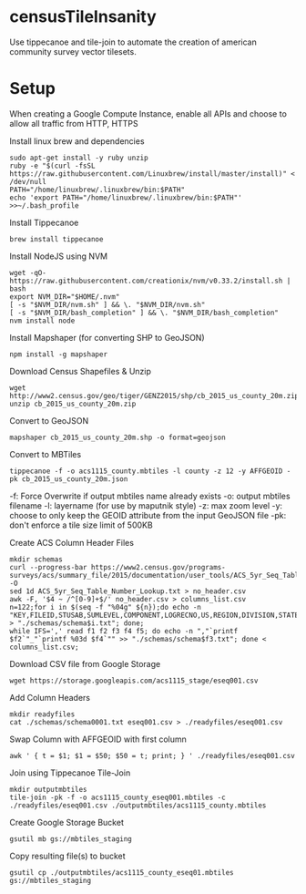 # censusTileInsanity
Use tippecanoe and tile-join to automate the creation of american community survey vector tilesets.

# Setup

When creating a Google Compute Instance, enable all APIs and choose to allow all traffic from HTTP, HTTPS


Install linux brew and dependencies

```
sudo apt-get install -y ruby unzip
ruby -e "$(curl -fsSL https://raw.githubusercontent.com/Linuxbrew/install/master/install)" < /dev/null
PATH="/home/linuxbrew/.linuxbrew/bin:$PATH"
echo 'export PATH="/home/linuxbrew/.linuxbrew/bin:$PATH"' >>~/.bash_profile
```

Install Tippecanoe

```
brew install tippecanoe
```

Install NodeJS using NVM
```
wget -qO- https://raw.githubusercontent.com/creationix/nvm/v0.33.2/install.sh | bash
export NVM_DIR="$HOME/.nvm"
[ -s "$NVM_DIR/nvm.sh" ] && \. "$NVM_DIR/nvm.sh"
[ -s "$NVM_DIR/bash_completion" ] && \. "$NVM_DIR/bash_completion"
nvm install node
```

Install Mapshaper (for converting SHP to GeoJSON)
```
npm install -g mapshaper
```

Download Census Shapefiles & Unzip
```
wget http://www2.census.gov/geo/tiger/GENZ2015/shp/cb_2015_us_county_20m.zip
unzip cb_2015_us_county_20m.zip
```

Convert to GeoJSON
```
mapshaper cb_2015_us_county_20m.shp -o format=geojson
```

Convert to MBTiles
```
tippecanoe -f -o acs1115_county.mbtiles -l county -z 12 -y AFFGEOID -pk cb_2015_us_county_20m.json
```

-f: Force Overwrite if output mbtiles name already exists
-o: output mbtiles filename
-l: layername (for use by maputnik style)
-z: max zoom level
-y: choose to only keep the GEOID attribute from the input GeoJSON file
-pk: don't enforce a tile size limit of 500KB


Create ACS Column Header Files
```
mkdir schemas
curl --progress-bar https://www2.census.gov/programs-surveys/acs/summary_file/2015/documentation/user_tools/ACS_5yr_Seq_Table_Number_Lookup.txt -O
sed 1d ACS_5yr_Seq_Table_Number_Lookup.txt > no_header.csv
awk -F, '$4 ~ /^[0-9]+$/' no_header.csv > columns_list.csv
n=122;for i in $(seq -f "%04g" ${n});do echo -n "KEY,FILEID,STUSAB,SUMLEVEL,COMPONENT,LOGRECNO,US,REGION,DIVISION,STATECE,STATE,COUNTY,COUSUB,PLACE,TRACT,BLKGRP,CONCIT,AIANHH,AIANHHFP,AIHHTLI,AITSCE,AITS,ANRC,CBSA,CSA,METDIV,MACC,MEMI,NECTA,CNECTA,NECTADIV,UA,BLANK1,CDCURR,SLDU,SLDL,BLANK2,BLANK3,ZCTA5,SUBMCD,SDELM,SDSEC,SDUNI,UR,PCI,BLANK4,BLANK5,PUMA5,BLANK6,GEOID,NAME,BTTR,BTBG,BLANK7" > "./schemas/schema$i.txt"; done;
while IFS=',' read f1 f2 f3 f4 f5; do echo -n ","`printf $f2`"_"`printf %03d $f4`"" >> "./schemas/schema$f3.txt"; done < columns_list.csv;
```


Download CSV file from Google Storage
```
wget https://storage.googleapis.com/acs1115_stage/eseq001.csv
```

Add Column Headers
```
mkdir readyfiles
cat ./schemas/schema0001.txt eseq001.csv > ./readyfiles/eseq001.csv 
```

Swap Column with AFFGEOID with first column
```
awk ' { t = $1; $1 = $50; $50 = t; print; } ' ./readyfiles/eseq001.csv
```

Join using Tippecanoe Tile-Join
```
mkdir outputmbtiles
tile-join -pk -f -o acs1115_county_eseq001.mbtiles -c ./readyfiles/eseq001.csv ./outputmbtiles/acs1115_county.mbtiles
```


Create Google Storage Bucket
```
gsutil mb gs://mbtiles_staging
```

Copy resulting file(s) to bucket
```
gsutil cp ./outputmbtiles/acs1115_county_eseq01.mbtiles gs://mbtiles_staging
```



